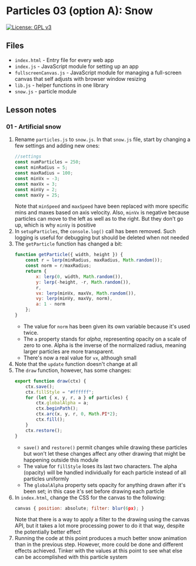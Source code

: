 # Particles 03 (option A): Snow

[![License: GPL v3](https://img.shields.io/badge/License-GPLv3-blue.svg)](https://www.gnu.org/licenses/gpl-3.0)

## Files

* <code>index.html</code> - Entry file for every web app
* <code>index.js</code> - JavaScript module for setting up an app
* <code>fullscreenCanvas.js</code> - JavaScript module for managing a full-screen canvas that self adjusts with browser window resizing
* <code>lib.js</code> - helper functions in one library
* <code>snow.js</code> - particle module

## Lesson notes

### 01 - Artificial snow

1. Rename <code>particles.js</code> to <code>snow.js</code>. In that <code>snow.js</code> file, start by changing a few settings and adding new ones:
    ```js
    //settings
    const numParticles = 250;
    const minRadius = 5;
    const maxRadius = 100;
    const minVx = -3;
    const maxVx = 3;
    const minVy = 2;
    const maxVy = 25;
    ```
    Note that <code>minSpeed</code> and <code>maxSpeed</code> have been replaced with more specific mins and maxes based on axis velocity. Also, <code>minVx</code> is negative because particles can move to the left as well as to the right. But they don't go up, which is why <code>minVy</code> is positive
2. In <code>setupParticles</code>, the <code>console.log()</code> call has been removed. Such logging is useful for debugging but should be deleted when not needed
3. The <code>getParticle</code> function has changed a bit:
    ```js
    function getParticle({ width, height }) {
        const r = lerp(minRadius, maxRadius, Math.random());
        const norm = r/maxRadius;
        return {
            x: lerp(0, width, Math.random()),
            y: lerp(-height, -r, Math.random()),
            r,
            vx: lerp(minVx, maxVx, Math.random()),
            vy: lerp(minVy, maxVy, norm),
            a: 1 - norm
        };
    }
    ```
    * The value for <code>norm</code> has been given its own variable because it's used twice. 
    * The <code>a</code> property stands for _alpha_, representing opacity on a scale of zero to one. Alpha is the inverse of the normalized radius, meaning larger particles are more transparent. 
    * There's now a real value for <code>vx</code>, although small
4. Note that the <code>update</code> function doesn't change at all
5. The <code>draw</code> function, however, has some changes:
    ```js
    export function draw(ctx) {
        ctx.save();
        ctx.fillStyle = "#ffffff";
        for (let { x, y, r, a } of particles) {
            ctx.globalAlpha = a;
            ctx.beginPath();
            ctx.arc(x, y, r, 0, Math.PI*2);
            ctx.fill();
        }
        ctx.restore();
    }
    ```
    * <code>save()</code> and <code>restore()</code> permit changes while drawing these particles but won't let these changes affect any other drawing that might be happening outside this module
    * The value for <code>fillStyle</code> loses its last two characters. The alpha (opacity) will be handled individually for each particle instead of all particles uniformly
    * The <code>globalAlpha</code> property sets opacity for anything drawn after it's been set; in this case it's set before drawing each particle
6. In <code>index.html</code>, change the CSS for the canvas to the following:
    ```js
    canvas { position: absolute; filter: blur(6px); }
    ```
    Note that there is a way to apply a filter to the drawing using the canvas API, but it takes a lot more processing power to do it that way, despite the potentially better effect
7. Running the code at this point produces a much better snow animation than in the previous step. However, more could be done and different effects achieved. Tinker with the values at this point to see what else can be accomplished with this particle system